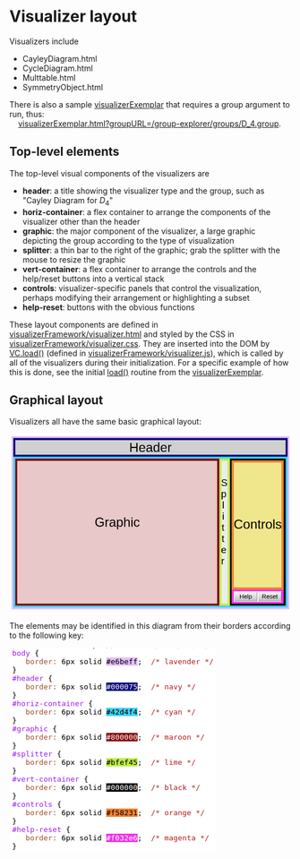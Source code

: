 
# Visualizer layout

Visualizers include
- CayleyDiagram.html
- CycleDiagram.html
- Multtable.html
- SymmetryObject.html

There is also a sample [visualizerExemplar](./visualizerExemplar.md) that requires a group argument to run, thus:
<br>&nbsp;&nbsp;&nbsp;&nbsp;[visualizerExemplar.html?groupURL=/group-explorer/groups/D_4.group](./visualizerExemplar.html?groupURL=/group-explorer/groups/D_4.group).

## Top-level elements

The top-level visual components of the visualizers are
- **header**: a title showing the visualizer type and the group, such as "Cayley Diagram for <i>D</i><sub>4</sub>"
- **horiz-container**: a flex container to arrange the components of the visualizer other than the header
- **graphic**: the major component of the visualizer, a large graphic depicting the group according to the type of visualization
- **splitter**: a thin bar to the right of the graphic; grab the splitter with the mouse to resize the graphic
- **vert-container**: a flex container to arrange the controls and the help/reset buttons into a vertical stack
- **controls**: visualizer-specific panels that control the visualization, perhaps modifying their arrangement or highlighting a subset
- **help-reset**: buttons with the obvious functions

These layout components are defined in [visualizerFramework/visualizer.html](./visualizerFramework_html.md) and styled by the CSS in [visualizerFramework/visualizer.css](./visualizerFramework_css.md). They are inserted into the DOM by [VC.load()](./visualizerFramework_js.md#vc-load-) (defined in [visualizerFramework/visualizer.js](./visualizerFramework_js.md)), which is called by all of the visualizers during their initialization. For a specific example of how this is done, see the initial [load()](./visualizerExemplar.md#visualizer-framework-loading) routine from the [visualizerExemplar](./visualizerExemplar.md).

## Graphical layout
     
Visualizers all have the same basic graphical layout:

  ![layout](./visualizerLayout.png "Visualizer layout")

The elements may be identified in this diagram from their borders according to the following key:

  ![layout_key](./visualizerLayoutKey.png "Visualizer color key")

